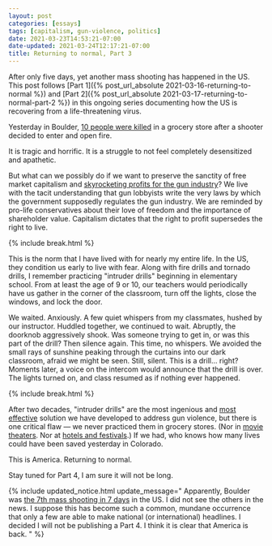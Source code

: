 ```yaml
---
layout: post
categories: [essays]
tags: [capitalism, gun-violence, politics]
date: 2021-03-23T14:53:21-07:00
date-updated: 2021-03-24T12:17:21-07:00
title: Returning to normal, Part 3
---
```


After only five days, yet another mass shooting has happened in the US. This post follows [Part 1]({% post_url_absolute 2021-03-16-returning-to-normal %}) and [Part 2]({% post_url_absolute 2021-03-17-returning-to-normal-part-2 %}) in this ongoing series documenting how the US is recovering from a life-threatening virus.

<!--excerpt-->

Yesterday in Boulder, [10 people were killed](https://www.bbc.com/news/world-us-canada-56492541) in a grocery store after a shooter decided to enter and open fire.

It is tragic and horrific. It is a struggle to not feel completely desensitized and apathetic.

But what can we possibly do if we want to preserve the sanctity of free market capitalism and [skyrocketing profits for the gun industry](https://www.bbc.com/news/world-us-canada-52189349)? We live with the tacit understanding that gun lobbyists write the very laws by which the government supposedly regulates the gun industry. We are reminded by pro-life conservatives about their love of freedom and the importance of shareholder value. Capitalism dictates that the right to profit supersedes the right to live.

{% include break.html %}

This is the norm that I have lived with for nearly my entire life. In the US, they condition us early to live with fear. Along with fire drills and tornado drills, I remember practicing "intruder drills" beginning in elementary school. From at least the age of 9 or 10, our teachers would periodically have us gather in the corner of the classroom, turn off the lights, close the windows, and lock the door.

We waited. Anxiously. A few quiet whispers from my classmates, hushed by our instructor. Huddled together, we continued to wait. Abruptly, the doorknob aggressively shook. Was someone trying to get in, or was this part of the drill? Then silence again. This time, no whispers. We avoided the small rays of sunshine peaking through the curtains into our dark classroom, afraid we might be seen. Still, silent. This is a drill... right? Moments later, a voice on the intercom would announce that the drill is over. The lights turned on, and class resumed as if nothing ever happened.

{% include break.html %}

After two decades, "intruder drills" are the most ingenious and [most effective](https://en.wikipedia.org/wiki/Sandy_Hook_Elementary_School_shooting) solution we have developed to address gun violence, but there is one critical flaw &mdash; we never practiced them in grocery stores. (Nor in [movie theaters](https://en.wikipedia.org/wiki/2012_Aurora%2C_Colorado_shooting). Nor at [hotels and festivals](https://en.wikipedia.org/wiki/2017_Las_Vegas_shooting).) If we had, who knows how many lives could have been saved yesterday in Colorado.

This is America. Returning to normal.

Stay tuned for Part 4, I am sure it will not be long.

{% include updated_notice.html
update_message="
Apparently, Boulder was [the 7th mass shooting in 7 days](https://www.cnn.com/2021/03/23/us/7-mass-shootings-7-days-trnd/index.html) in the US. I did not see the others in the news. I suppose this has become such a common, mundane occurrence that only a few are able to make national (or international) headlines. I decided I will not be publishing a Part 4. I think it is clear that America is back.
" %}
